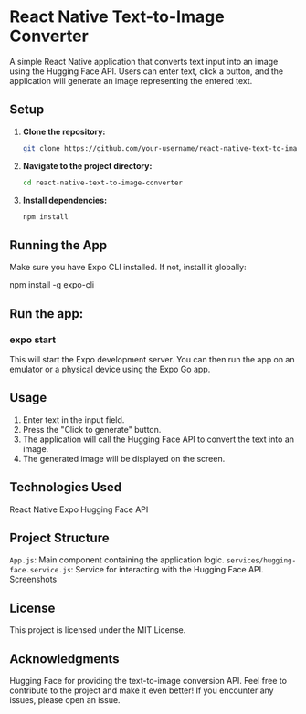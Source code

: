 ﻿# React Native Text-to-Image Converter

A simple React Native application that converts text input into an image using the Hugging Face API. Users can enter text, click a button, and the application will generate an image representing the entered text.

## Setup

1. **Clone the repository:**
    ```bash
    git clone https://github.com/your-username/react-native-text-to-image-converter.git
    ```

2. **Navigate to the project directory:**
    ```bash
    cd react-native-text-to-image-converter
    ```

3. **Install dependencies:**
    ```bash
    npm install
    ```

## Running the App

Make sure you have Expo CLI installed. If not, install it globally:

npm install -g expo-cli

## Run the app:

### expo start

This will start the Expo development server. You can then run the app on an emulator or a physical device using the Expo Go app.

## Usage
1. Enter text in the input field.
2. Press the "Click to generate" button.
3. The application will call the Hugging Face API to convert the text into an image.
4. The generated image will be displayed on the screen.

## Technologies Used
React Native
Expo
Hugging Face API

## Project Structure
`App.js`: Main component containing the application logic.
`services/hugging-face.service.js`: Service for interacting with the Hugging Face API.
Screenshots

## License
This project is licensed under the MIT License.

## Acknowledgments
Hugging Face for providing the text-to-image conversion API.
Feel free to contribute to the project and make it even better! If you encounter any issues, please open an issue.

